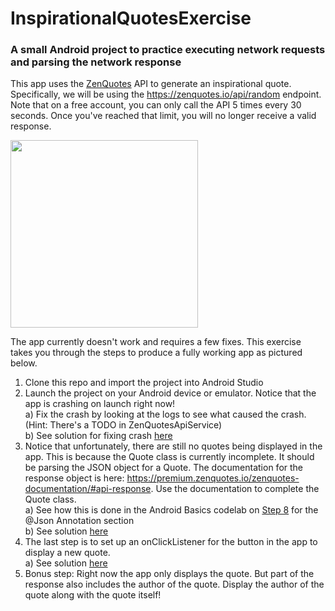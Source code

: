 # InspirationalQuotesExercise
### A small Android project to practice executing network requests and parsing the network response 

This app uses the [ZenQuotes](https://premium.zenquotes.io/zenquotes-documentation/) API to generate an inspirational quote. Specifically, we will be using the https://zenquotes.io/api/random endpoint. Note that on a free account, you can only call the API 5 times every 30 seconds. Once you've reached that limit, you will no longer receive a valid response.

<img src="https://user-images.githubusercontent.com/5016806/137030637-3c62aaac-4a73-4edf-ad90-cec62b434a44.png" width="300" >

The app currently doesn't work and requires a few fixes. This exercise takes you through the steps to produce a fully working app as pictured below.

1. Clone this repo and import the project into Android Studio
2. Launch the project on your Android device or emulator. Notice that the app is crashing on launch right now!  
  a) Fix the crash by looking at the logs to see what caused the crash. (Hint: There's a TODO in ZenQuotesApiService)  
  b) See solution for fixing crash [here](https://github.com/calren/InspirationalQuotesExercise/pull/1/files)
3. Notice that unfortunately, there are still no quotes being displayed in the app. This is because the Quote class is currently incomplete. It should be parsing the JSON object for a Quote. The documentation for the response object is here: https://premium.zenquotes.io/zenquotes-documentation/#api-response. Use the documentation to complete the Quote class.  
  a) See how this is done in the Android Basics codelab on [Step 8](https://developer.android.com/codelabs/basic-android-kotlin-training-getting-data-internet?continue=https%3A%2F%2Fdeveloper.android.com%2Fcourses%2Fpathways%2Fandroid-basics-kotlin-unit-4-pathway-2%23codelab-https%3A%2F%2Fdeveloper.android.com%2Fcodelabs%2Fbasic-android-kotlin-training-getting-data-internet#7) for the @Json Annotation section  
  b) See solution [here](https://github.com/calren/InspirationalQuotesExercise/pull/2)
4. The last step is to set up an onClickListener for the button in the app to display a new quote.  
  a) See solution [here](https://github.com/calren/InspirationalQuotesExercise/pull/3/files)
5. Bonus step: Right now the app only displays the quote. But part of the response also includes the author of the quote. Display the author of the quote along with the quote itself!
